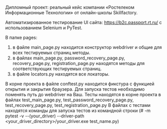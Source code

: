 Дипломный проект: реальный кейс компании «Ростелеком Информационные Технологии» от онлайн-школы Skillfactory.

Автоматизированное тестирование UI сайта: https://b2c.passport.rt.ru/ с использованием Selenium и PyTest.

В папке pages:
  1. в файле main_page.py находится конструктор webdriver и общие для всех тестируемых страниц методы.
  2. в файлах main_page.py, password_recovery_page.py, recovery_page.py, registration_page.py находятся методы для соответствующих тестируемых страниц.
  3. в файле locators.py находятся все локаторы.

В корне проекта в файле conftest.py находится фикстура с функцией открытия и закрытия браузера. Для запуска тестов необходимо поменять путь до webdriver на Ваш.
Тесты находятся в корне проекта в файлах test_main_page.py, test_password_recovery_page.py, test_recovery_page.py, test_registration_page.py
В файлах с тестами находятся команды для запуска тестов из командной строки (# -m pytest -v --(your_driver) --driver-path <your_driver_directory>/your_driver.exe test_name.py)
